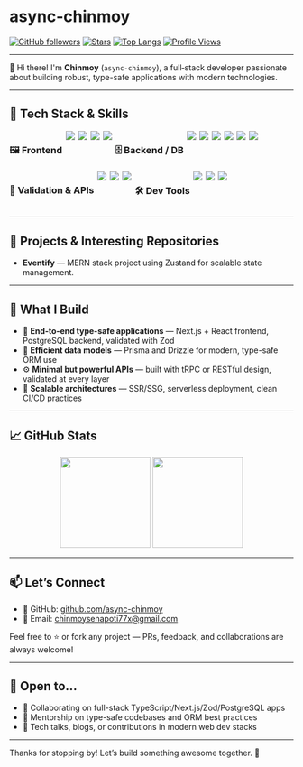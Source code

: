 # async-chinmoy

[![GitHub followers](https://img.shields.io/github/followers/async-chinmoy?style=social)](https://github.com/async-chinmoy)
[![Stars](https://img.shields.io/github/stars/async-chinmoy?style=social)](https://github.com/async-chinmoy?tab=stars)
[![Top Langs](https://img.shields.io/github/languages/top/async-chinmoy?color=blue)](https://github.com/async-chinmoy)
[![Profile Views](https://komarev.com/ghpvc/?username=async-chinmoy&label=Profile%20views)](https://github.com/async-chinmoy)

---

👋 Hi there! I'm **Chinmoy** (`async-chinmoy`), a full‑stack developer passionate about building robust, type-safe applications with modern technologies.

---

## 🚀 Tech Stack & Skills

<div align="left" style="display: flex; flex-wrap: wrap; gap: 6px;">

### 🖼️ Frontend  
<img src="https://img.shields.io/badge/Next.js-000?style=for-the-badge&logo=nextdotjs" />
<img src="https://img.shields.io/badge/React-20232A?style=for-the-badge&logo=react&logoColor=61DAFB" />
<img src="https://img.shields.io/badge/TailwindCSS-06B6D4?style=for-the-badge&logo=tailwindcss&logoColor=white" />
<img src="https://img.shields.io/badge/TypeScript-007ACC?style=for-the-badge&logo=typescript&logoColor=white" />

### 🗄️ Backend / DB  
<img src="https://img.shields.io/badge/Node.js-339933?style=for-the-badge&logo=nodedotjs&logoColor=white" />
<img src="https://img.shields.io/badge/Express.js-000000?style=for-the-badge&logo=express&logoColor=white" />
<img src="https://img.shields.io/badge/PostgreSQL-316192?style=for-the-badge&logo=postgresql&logoColor=white" />
<img src="https://img.shields.io/badge/MongoDB-4EA94B?style=for-the-badge&logo=mongodb&logoColor=white" />
<img src="https://img.shields.io/badge/Prisma-2D3748?style=for-the-badge&logo=prisma&logoColor=white" />
<img src="https://img.shields.io/badge/Drizzle ORM-000?style=for-the-badge" />

### 🔐 Validation & APIs  
<img src="https://img.shields.io/badge/Zod-3E3E3E?style=for-the-badge&logo=zod&logoColor=white" />
<img src="https://img.shields.io/badge/tRPC-2596be?style=for-the-badge&logo=trpc&logoColor=white" />
<img src="https://img.shields.io/badge/REST-FF6F61?style=for-the-badge" />

### 🛠️ Dev Tools  
<img src="https://img.shields.io/badge/Git-F05032?style=for-the-badge&logo=git&logoColor=white" />
<img src="https://img.shields.io/badge/Docker-2496ED?style=for-the-badge&logo=docker&logoColor=white" />
<img src="https://img.shields.io/badge/GitHub_Actions-2088FF?style=for-the-badge&logo=githubactions&logoColor=white" />

</div>

---

## 📂 Projects & Interesting Repositories

- **Eventify** — MERN stack project using Zustand for scalable state management.

---

## 💼 What I Build

- 🧱 **End-to-end type-safe applications** — Next.js + React frontend, PostgreSQL backend, validated with Zod
- 🧩 **Efficient data models** — Prisma and Drizzle for modern, type-safe ORM use
- ⚙️ **Minimal but powerful APIs** — built with tRPC or RESTful design, validated at every layer
- 🚀 **Scalable architectures** — SSR/SSG, serverless deployment, clean CI/CD practices

---

## 📈 GitHub Stats

<p align="center">
  <img src="https://github-readme-stats.vercel.app/api?username=async-chinmoy&show_icons=true&theme=github_dark" height="160" />
  <img src="https://github-readme-stats.vercel.app/api/top-langs/?username=async-chinmoy&layout=compact&theme=github_dark" height="160" />
</p>

---

## 📫 Let’s Connect

- 🐙 GitHub: [github.com/async-chinmoy](https://github.com/async-chinmoy)  
- 📧 Email: [chinmoysenapoti77x@gmail.com](mailto:chinmoysenapoti77x@gmail.com)

Feel free to ⭐ or fork any project — PRs, feedback, and collaborations are always welcome!

---

## 🤝 Open to...

- 🤝 Collaborating on full-stack TypeScript/Next.js/Zod/PostgreSQL apps  
- 🧠 Mentorship on type-safe codebases and ORM best practices  
- 🎤 Tech talks, blogs, or contributions in modern web dev stacks

---

Thanks for stopping by! Let’s build something awesome together. 🌟
